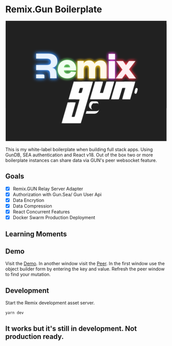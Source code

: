 # Remix.Gun Boilerplate

![Remix/Gun](public/github/rmix-gun.png 'Remix.Gun')

This is my white-label boilerplate when building full stack apps. Using GunDB, SEA authentication and React v18. Out of the box two or more boilerplate instances can share data via GUN's peer websocket feature.

## Goals

- [x] Remix.GUN Relay Server Adapter
- [x] Authorization with Gun.Sea/ Gun User Api
- [x] Data Encrytion
- [x] Data Compression
- [x] React Concurrent Features
- [x] Docker Swarm Production Deployment

## Learning Moments

## Demo

Visit the [Demo](https://remix-gun.fltngmmth.com). In another window visit the [Peer](https:/dev.cnxt.app). In the first window use the object builder form by entering the key and value. Refresh the peer window to find your mutation.

## Development

Start the Remix development asset server.

```sh
yarn dev
```

## It works but it's still in development. Not production ready.
